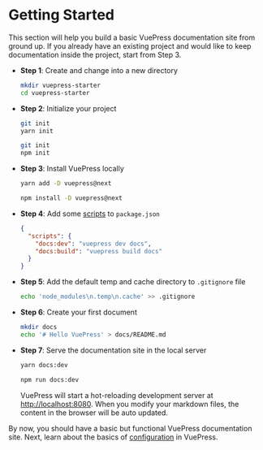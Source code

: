 # Getting Started

This section will help you build a basic VuePress documentation site from ground up. If you already have an existing project and would like to keep documentation inside the project, start from Step 3.

- **Step 1**: Create and change into a new directory

  ```bash
  mkdir vuepress-starter
  cd vuepress-starter
  ```

- **Step 2**: Initialize your project

  <CodeGroup>
    <CodeGroupItem title="YARN" active>

  ```bash
  git init
  yarn init
  ```

    </CodeGroupItem>

    <CodeGroupItem title="NPM">

  ```bash
  git init
  npm init
  ```

    </CodeGroupItem>
  </CodeGroup>

- **Step 3**: Install VuePress locally

  <CodeGroup>
    <CodeGroupItem title="YARN" active>

  ```bash
  yarn add -D vuepress@next
  ```

    </CodeGroupItem>

    <CodeGroupItem title="NPM">

  ```bash
  npm install -D vuepress@next
  ```

    </CodeGroupItem>
  </CodeGroup>

- **Step 4**: Add some [scripts](https://classic.yarnpkg.com/en/docs/package-json#toc-scripts) to `package.json`

  ```json
  {
    "scripts": {
      "docs:dev": "vuepress dev docs",
      "docs:build": "vuepress build docs"
    }
  }
  ```

- **Step 5**: Add the default temp and cache directory to `.gitignore` file

  ```bash
  echo 'node_modules\n.temp\n.cache' >> .gitignore
  ```

- **Step 6**: Create your first document

  ```bash
  mkdir docs
  echo '# Hello VuePress' > docs/README.md
  ```

- **Step 7**: Serve the documentation site in the local server

  <CodeGroup>
    <CodeGroupItem title="YARN" active>

  ```bash
  yarn docs:dev
  ```

    </CodeGroupItem>

    <CodeGroupItem title="NPM">

  ```bash
  npm run docs:dev
  ```

    </CodeGroupItem>
  </CodeGroup>

  VuePress will start a hot-reloading development server at [http://localhost:8080](http://localhost:8080). When you modify your markdown files, the content in the browser will be auto updated.

By now, you should have a basic but functional VuePress documentation site. Next, learn about the basics of [configuration](./configuration.md) in VuePress.
